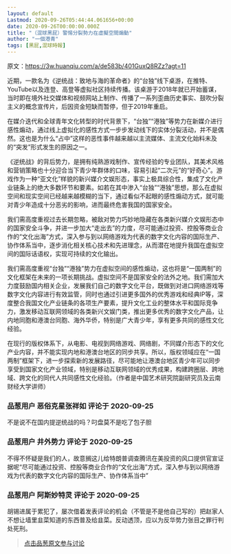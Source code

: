 ```yaml
---
layout: default
Lastmod: 2020-09-26T05:44:44.061656+00:00
date: 2020-09-26T00:00:00.000Z
title: "（混球黑屁）警惕分裂勢力在虛擬空間煽動"
author: "一個港青"
tags: [黑屁,混球時報]
---
```


原文：https://3w.huanqiu.com/a/de583b/401GuxQ8RZz?agt=11  
  
近期，一款名为《逆统战：致地与海的革命者》的“台独”线下桌游，在推特、YouTube以及连登、高登等虚拟社区持续传播。该桌游于2018年就已开始蓄谋，当时即在境外社交媒体和视频网站上制作、传播了一系列歪曲历史事实、鼓吹分裂主义的概念宣传片，后因资金短缺而暂停，但于2019年重启。  
  
在媒介迭代和全球青年文化转型的时代背景下，“台独”“港独”等势力在新媒介进行感性煽动，通过线上虚拟化的感性方式一步步发动线下的实体分裂活动，并不是偶然。这也是为什么“占中”这样的恶性事件越来越以主流媒体、主流文化始料未及的“突发”形式发生的原因之一。  
  
《逆统战》的背后势力，是拥有纯熟游戏制作、宣传经验的专业团队，其美术风格和营销策略也十分迎合当下青少年群体的口味，容易引起“二次元”的“好奇心”。游戏作为一种“亚文化”样貌的新兴媒介文娱形态，事实上极具综合性，集成了文化产业链条上的绝大多数环节和要素。如若在其中渗入“台独”“港独”思想，那么在虚拟空间和现实空间已经越来越模糊的当下，通过看似不起眼的感性煽动方式，就可能对青少年造成十分恶劣的影响，进而最终危害我国的国家安全。  
  
我们需高度重视过去长期忽略，被敌对势力巧妙地隐藏在各类新兴媒介文娱形态中的国家安全斗争，并进一步加大“走出去”的力度，尽可能通过投资、控股等商业合作的“文化出海”方式，深入参与到以网络游戏为代表的数字文化内容的国际生产、协作体系当中，逐步消化相关核心技术和先进理念，从而潜在地提升我国在虚拟空间的国际话语权，实现可持续的文化输出。  
  
我们需高度重视“台独”“港独”势力在虚拟空间的感性煽动，这也将是“一国两制”的文化框架在未来的一项长期挑战。虚拟空间不是国家安全的法外之地。我们需加大力度鼓励国内相关企业，发展我们自己的数字文化平台，既做到对进口网络游戏等数字文化内容进行有效监管，同时也通过引进更多国外的优秀游戏和经典IP等，深度整合我国文化产业链条的各项生产要素，提升文化工业的整体水平和国际竞争力，激发移动互联网领域的各类新兴文娱门类，推出更多优秀的数字文化产品，让内地同胞和港澳台同胞、海外华侨，特别是广大青少年，享有更多共同的感性文化经验。  
  
在现行的版权体系下，从电影、电视到网络游戏、网络剧，不同媒介形态下的文化产业内容，并不能实现内地和港澳台地区的同步共享。所以，版权领域应在“一国两制”框架下，进一步探索新的发展路径，尽可能地让港澳台地区青少年可以同步享受到国家文化产业领域，特别是移动互联网领域的优秀成果，构建跨圈层、跨地域、跨文化的同代人共同感性文化经验。（作者是中国艺术研究院副研究员及云南财经大学讲师）

            
### 品葱用户 **恶俗克星张祥如** 评论于 2020-09-25
        
不是说不在国内提逆统战的吗？叼盘莫不是吃了包子胆
        


            
### 品葱用户 **井外势力** 评论于 2020-09-25
        
不得不怀疑是我们的人，故意搁这儿给特朗普调查腾讯在美投资的风口提供官宣证据呢“尽可能通过投资、控股等商业合作的“文化出海”方式，深入参与到以网络游戏为代表的数字文化内容的国际生产、协作体系当中”
        


            
### 品葱用户 **阿斯妙特灵** 评论于 2020-09-25
        
胡锡进属于累犯了，屡次借着发表评论的机会（不管是不是他自己写的）把赵家人不想让墙里韭菜知道的东西普及给韭菜。反动透顶，应以为反华势力张目之罪行判处死刑。
        






> [点击品葱原文参与讨论](https://pincong.rocks/article/24462)

